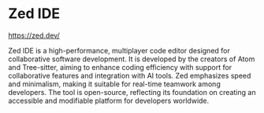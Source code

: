# Zed IDE

https://zed.dev/

Zed IDE is a high-performance, multiplayer code editor designed for collaborative software development.
It is developed by the creators of Atom and Tree-sitter,
aiming to enhance coding efficiency with support for collaborative features and integration with AI tools.
Zed emphasizes speed and minimalism, making it suitable for real-time teamwork among developers.
The tool is open-source, reflecting its foundation on creating an accessible and modifiable platform for developers worldwide.
